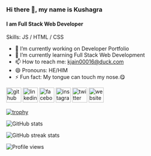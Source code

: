 ### Hi there 👋, my name is Kushagra
#### I am Full Stack Web Developer

Skills: JS / HTML / CSS

- 🔭 I’m currently working on Developer Portfolio 
- 🌱 I’m currently learning Full Stack Web Development 
- 📫 How to reach me: kjain00016@duck.com 
- 😄 Pronouns: HE/HIM 
- ⚡ Fun fact: My tongue can touch my nose.😋 


[<img src='https://cdn.jsdelivr.net/npm/simple-icons@3.0.1/icons/github.svg' alt='github' height='40'>](https://github.com/kushagrajain16)  [<img src='https://cdn.jsdelivr.net/npm/simple-icons@3.0.1/icons/linkedin.svg' alt='linkedin' height='40'>](https://www.linkedin.com/in/kushagra-jain-881b99227/)  [<img src='https://cdn.jsdelivr.net/npm/simple-icons@3.0.1/icons/facebook.svg' alt='facebook' height='40'>](https://www.facebook.com/KushagraJ16)  [<img src='https://cdn.jsdelivr.net/npm/simple-icons@3.0.1/icons/instagram.svg' alt='instagram' height='40'>](https://www.instagram.com/kushagrajain_16/)  [<img src='https://cdn.jsdelivr.net/npm/simple-icons@3.0.1/icons/twitter.svg' alt='twitter' height='40'>](https://twitter.com/kushagrajain_16)  [<img src='https://cdn.jsdelivr.net/npm/simple-icons@3.0.1/icons/icloud.svg' alt='website' height='40'>](kushagrajain16.github.io)  

[![trophy](https://github-profile-trophy.vercel.app/?username=kushagrajain16)](https://github.com/ryo-ma/github-profile-trophy)

![GitHub stats](https://github-readme-stats.vercel.app/api?username=kushagrajain16&show_icons=true)  

![GitHub streak stats](https://streak-stats.demolab.com/?user=kushagrajain16)  

![Profile views](https://gpvc.arturio.dev/kushagrajain16)  

